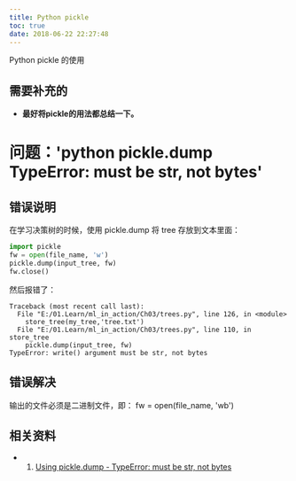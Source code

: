 ```yaml
---
title: Python pickle
toc: true
date: 2018-06-22 22:27:48
---
```

Python pickle 的使用


## 需要补充的
  * **最好将pickle的用法都总结一下。**




# 问题：'python pickle.dump TypeError: must be str, not bytes'
## 错误说明

在学习决策树的时候，使用 pickle.dump 将 tree 存放到文本里面：

```python
import pickle
fw = open(file_name, 'w')
pickle.dump(input_tree, fw)
fw.close()
```

然后报错了：

```text
Traceback (most recent call last):
  File "E:/01.Learn/ml_in_action/Ch03/trees.py", line 126, in <module>
    store_tree(my_tree,'tree.txt')
  File "E:/01.Learn/ml_in_action/Ch03/trees.py", line 110, in store_tree
    pickle.dump(input_tree, fw)
TypeError: write() argument must be str, not bytes
```

## 错误解决
输出的文件必须是二进制文件，即： fw = open(file_name, 'wb')



## 相关资料
-   1. [Using pickle.dump - TypeError: must be str, not bytes](https://stackoverflow.com/questions/13906623/using-pickle-dump-typeerror-must-be-str-not-bytes)
